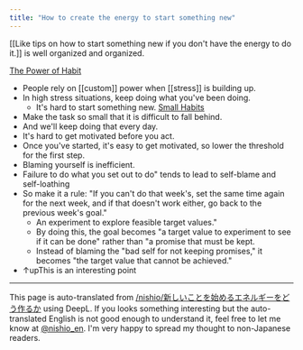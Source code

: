 ```yaml
---
title: "How to create the energy to start something new"
---
```


[[Like tips on how to start something new if you don't have the energy to do it.]]
is well organized and organized.

[The Power of Habit](http://amzn.to/2FTnWzj)
- People rely on [[custom]] power when [[stress]] is building up.
- In high stress situations, keep doing what you've been doing.
    - It's hard to start something new.
[Small Habits](http://amzn.to/2Dv1Ftm)
- Make the task so small that it is difficult to fall behind.
- And we'll keep doing that every day.
- It's hard to get motivated before you act.
- Once you've started, it's easy to get motivated, so lower the threshold for the first step.
- Blaming yourself is inefficient.
- Failure to do what you set out to do" tends to lead to self-blame and self-loathing
- So make it a rule: "If you can't do that week's, set the same time again for the next week, and if that doesn't work either, go back to the previous week's goal."
    - An experiment to explore feasible target values."
    - By doing this, the goal becomes "a target value to experiment to see if it can be done" rather than "a promise that must be kept.
    - Instead of blaming the "bad self for not keeping promises," it becomes "the target value that cannot be achieved."
- ↑upThis is an interesting point

---
This page is auto-translated from [/nishio/新しいことを始めるエネルギーをどう作るか](https://scrapbox.io/nishio/新しいことを始めるエネルギーをどう作るか) using DeepL. If you looks something interesting but the auto-translated English is not good enough to understand it, feel free to let me know at [@nishio_en](https://twitter.com/nishio_en). I'm very happy to spread my thought to non-Japanese readers.